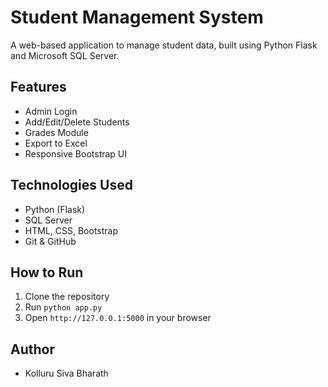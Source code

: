 # Student Management System

A web-based application to manage student data, built using Python Flask and Microsoft SQL Server.

## Features
- Admin Login
- Add/Edit/Delete Students
- Grades Module
- Export to Excel
- Responsive Bootstrap UI

## Technologies Used
- Python (Flask)
- SQL Server
- HTML, CSS, Bootstrap
- Git & GitHub

## How to Run
1. Clone the repository
2. Run `python app.py`
3. Open `http://127.0.0.1:5000` in your browser

## Author
- Kolluru Siva Bharath

